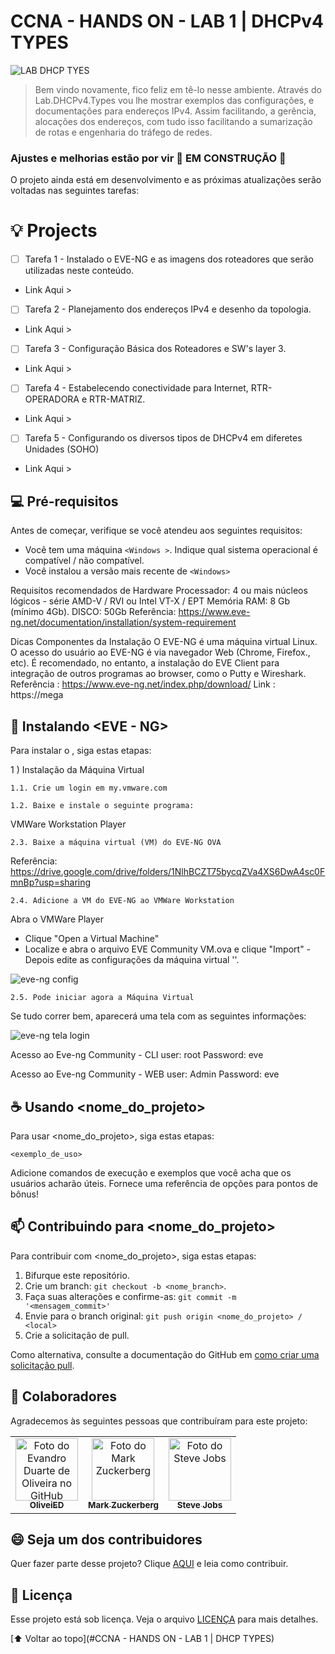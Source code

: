 # CCNA - HANDS ON - LAB 1 | DHCPv4 TYPES

![LAB DHCP TYES](https://user-images.githubusercontent.com/71329433/190261076-a2f9c560-144f-47e5-bc52-e9023dd543ae.png)



>Bem vindo novamente, fico feliz em tê-lo nesse ambiente. Através do Lab.DHCPv4.Types vou lhe mostrar exemplos das configurações, e documentações para endereços IPv4. Assim facilitando, a gerência, alocações dos endereços, com tudo  isso facilitando a sumarização de rotas e engenharia do tráfego de redes. 

### Ajustes e melhorias estão por vir 🚧 EM CONSTRUÇÃO 🚧

O projeto ainda está em desenvolvimento e as próximas atualizações serão voltadas nas seguintes tarefas:

# 💡 Projects
- [ ] Tarefa 1 - Instalado o EVE-NG  e as imagens dos roteadores que serão utilizadas neste conteúdo.
- Link Aqui >

- [ ] Tarefa 2 - Planejamento dos endereços IPv4 e desenho da topologia.
- Link Aqui >

- [ ] Tarefa 3 - Configuração Básica dos Roteadores e SW's layer 3. 
- Link Aqui >

- [ ] Tarefa 4 - Estabelecendo conectividade para Internet, RTR-OPERADORA e RTR-MATRIZ.
- Link Aqui >

- [ ] Tarefa 5 - Configurando os diversos tipos de DHCPv4 em diferetes Unidades (SOHO)
- Link Aqui >

## 💻 Pré-requisitos

Antes de começar, verifique se você atendeu aos seguintes requisitos:
<!---Estes são apenas requisitos de exemplo.o--->
* Você tem uma máquina `<Windows >`. Indique qual sistema operacional é compatível / não compatível.
* Você instalou a versão mais recente de `<Windows>`

Requisitos recomendados de Hardware
Processador: 4 ou mais núcleos lógicos - série AMD-V / RVI ou Intel VT-X / EPT
Memória RAM: 8 Gb (mínimo 4Gb).
DISCO: 50Gb
Referência: https://www.eve-ng.net/documentation/installation/system-requirement

Dicas
Componentes da Instalação
O EVE-NG é uma máquina virtual Linux.
O acesso do usuário ao EVE-NG é via navegador Web (Chrome, Firefox., etc).
É recomendado, no entanto, a instalação do EVE Client para integração de outros programas ao browser, como o Putty e Wireshark.
Referência : https://www.eve-ng.net/index.php/download/
Link : https://mega

## 🚀 Instalando <EVE - NG>

Para instalar o <EVE-NG>, siga estas etapas:

1 ) Instalação da Máquina Virtual

	1.1. Crie um login em my.vmware.com
  
	1.2. Baixe e instale o seguinte programa:
  
VMWare Workstation Player

	2.3. Baixe a máquina virtual (VM) do EVE-NG OVA
  
  Referência: https://drive.google.com/drive/folders/1NlhBCZT75bycqZVa4XS6DwA4sc0FmnBp?usp=sharing
  
	2.4. Adicione a VM do EVE-NG ao VMWare Workstation
  
Abra o VMWare Player
- Clique "Open a Virtual Machine"
- Localize e abra o arquivo EVE Community VM.ova e clique "Import"
-Depois edite as configurações da máquina virtual '<eve-ng OVA>'.

![eve-ng config](https://user-images.githubusercontent.com/71329433/190730117-ed81f67e-30c5-474c-b9a0-5bf3ca446c73.png)

	2.5. Pode iniciar agora a Máquina Virtual

Se tudo correr bem, aparecerá uma tela com as seguintes informações:

![eve-ng tela login](https://user-images.githubusercontent.com/71329433/190728602-9aedc18b-ef40-45f5-ac90-e76b44e3470c.png)

Acesso ao Eve-ng Community - CLI
user: root
Password: eve

Acesso ao Eve-ng Community - WEB
user: Admin
Password: eve

## ☕ Usando <nome_do_projeto>

Para usar <nome_do_projeto>, siga estas etapas:

```
<exemplo_de_uso>
```

Adicione comandos de execução e exemplos que você acha que os usuários acharão úteis. Fornece uma referência de opções para pontos de bônus!

## 📫 Contribuindo para <nome_do_projeto>
<!---Se o seu README for longo ou se você tiver algum processo ou etapas específicas que deseja que os contribuidores sigam, considere a criação de um arquivo CONTRIBUTING.md separado--->
Para contribuir com <nome_do_projeto>, siga estas etapas:

1. Bifurque este repositório.
2. Crie um branch: `git checkout -b <nome_branch>`.
3. Faça suas alterações e confirme-as: `git commit -m '<mensagem_commit>'`
4. Envie para o branch original: `git push origin <nome_do_projeto> / <local>`
5. Crie a solicitação de pull.

Como alternativa, consulte a documentação do GitHub em [como criar uma solicitação pull](https://help.github.com/en/github/collaborating-with-issues-and-pull-requests/creating-a-pull-request).

## 🤝 Colaboradores

Agradecemos às seguintes pessoas que contribuíram para este projeto:

<table>
  <tr>
    <td align="center">
      <a href="#">
        <img src="https://avatars.githubusercontent.com/u/71329433?s=400&u=33ea05db0ac10b145e9897248250db20b3eecdea&v=4" width="100px;" alt="Foto do Evandro Duarte de Oliveira no GitHub"/><br>
        <sub>
          <b>OliveiED</b>
        </sub>
      </a>
    </td>
    <td align="center">
      <a href="#">
        <img src="https://s2.glbimg.com/FUcw2usZfSTL6yCCGj3L3v3SpJ8=/smart/e.glbimg.com/og/ed/f/original/2019/04/25/zuckerberg_podcast.jpg" width="100px;" alt="Foto do Mark Zuckerberg"/><br>
        <sub>
          <b>Mark Zuckerberg</b>
        </sub>
      </a>
    </td>
    <td align="center">
      <a href="#">
        <img src="https://miro.medium.com/max/360/0*1SkS3mSorArvY9kS.jpg" width="100px;" alt="Foto do Steve Jobs"/><br>
        <sub>
          <b>Steve Jobs</b>
        </sub>
      </a>
    </td>
  </tr>
</table>


## 😄 Seja um dos contribuidores<br>

Quer fazer parte desse projeto? Clique [AQUI](CONTRIBUTING.md) e leia como contribuir.

## 📝 Licença

Esse projeto está sob licença. Veja o arquivo [LICENÇA](LICENSE.md) para mais detalhes.

[⬆ Voltar ao topo](#CCNA - HANDS ON - LAB 1 | DHCP TYPES)<br>
